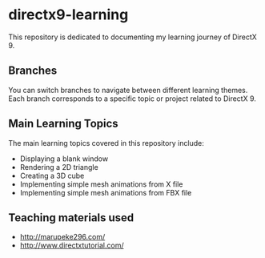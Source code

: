 # directx9-learning

This repository is dedicated to documenting my learning journey of DirectX 9.

## Branches

You can switch branches to navigate between different learning themes. Each branch corresponds to a specific topic or project related to DirectX 9.

## Main Learning Topics

The main learning topics covered in this repository include:

- Displaying a blank window
- Rendering a 2D triangle
- Creating a 3D cube
- Implementing simple mesh animations from X file
- Implementing simple mesh animations from FBX file

## Teaching materials used

- http://marupeke296.com/
- http://www.directxtutorial.com/

